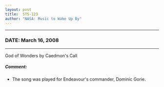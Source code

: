 ```yaml
---
layout: post
title:  STS-123
author: "NASA: Music to Wake Up By"
---
```


----
### DATE: March 16, 2008
----
God of Wonders by Caedmon's Call

##### Comment:
* The song was played for Endeavour's commander, Dominic Gorie.
